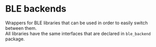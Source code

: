 # BLE backends

Wrappers for BLE libraries that can be used in order to easily switch between them.  
All libraries have the same interfaces that are declared in `ble_backend` package.
